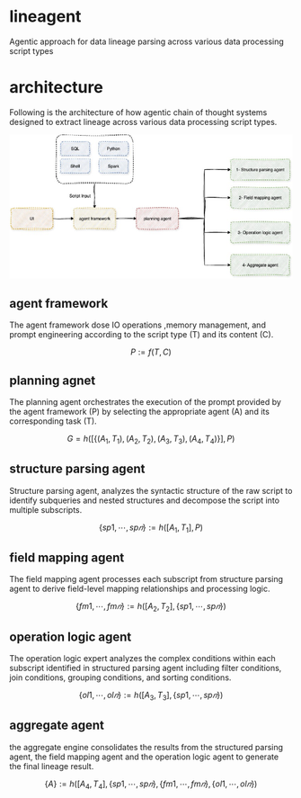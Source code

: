 # lineagent
Agentic approach for data lineage parsing across various data processing script types


# architecture

Following is the architecture of how agentic chain of thought systems designed to extract lineage across various data processing script types.

![Architecture Diagram](images/architecture.jpg)

## agent framework 
The agent framework dose IO operations ,memory management, and prompt engineering according to the script type (T) and its content (C).

$$
P := f(T, C)
$$

## planning agnet

The planning agent orchestrates the execution of the prompt provided by the agent framework (P) by selecting the appropriate agent (A) and its corresponding task (T).

$$
G=h([\{(A_1, T_1), (A_2, T_2), (A_3, T_3), (A_4, T_4)\}],P)
$$

## structure parsing agent

Structure parsing agent, analyzes the syntactic structure of the raw script to identify subqueries and nested structures and decompose the script into multiple subscripts.

$$
\{sp1,⋯,sp𝑛\}:=h([A_1,T_1],P)
$$

## field mapping agent
The field mapping agent processes each subscript from structure parsing agent to derive field-level mapping relationships and processing logic. 

$$
\{fm1,⋯,fm𝑛\}:=h([A_2,T_2],\{sp1,⋯,sp𝑛\})
$$

## operation logic agent
The operation logic expert analyzes the complex conditions within each subscript identified in structured parsing agent including filter conditions, join conditions, grouping conditions, and sorting conditions.

$$
\{ol1,⋯,ol𝑛\}:=h([A_3,T_3],\{sp1,⋯,sp𝑛\})
$$

## aggregate agent
the aggregate engine consolidates the results from the structured parsing agent, the field mapping agent and the operation logic agent to generate the final lineage result.

$$
\{A\}:=h([A_4,T_4],\{sp1,⋯,sp𝑛\},\{fm1,⋯,fm𝑛\},\{ol1,⋯,ol𝑛\})
$$